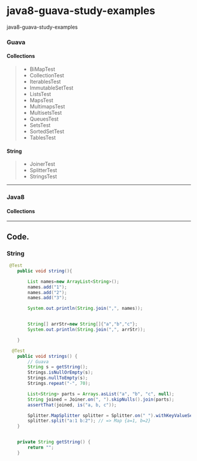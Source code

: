 # java8-guava-study-examples
java8-guava-study-examples

### Guava
#### Collections
> * BiMapTest
> * CollectionTest
> * IterablesTest
> * ImmutableSetTest
> * ListsTest
> * MapsTest
> * MultimapsTest
> * MultisetsTest
> * QueuesTest
> * SetsTest
> * SortedSetTest
> * TablesTest

#### String
> * JoinerTest
> * SplitterTest
> * StringsTest

-----


### Java8

#### Collections


-----

## Code.

### String 

```java
 @Test
    public void string(){

        List names=new ArrayList<String>();
        names.add("1");
        names.add("2");
        names.add("3");

        System.out.println(String.join(",", names));


        String[] arrStr=new String[]{"a","b","c"};
        System.out.println(String.join(",", arrStr));

    }
```

```java
  @Test
    public void strings() {
        // Guava
        String s = getString();
        Strings.isNullOrEmpty(s);
        Strings.nullToEmpty(s);
        Strings.repeat("-", 70);

        List<String> parts = Arrays.asList("a", "b", "c", null);
        String joined = Joiner.on(", ").skipNulls().join(parts);
        assertThat(joined, is("a, b, c"));

        Splitter.MapSplitter splitter = Splitter.on(" ").withKeyValueSeparator(":");
        splitter.split("a:1 b:2"); // => Map {a=1, b=2}
    }


    private String getString() {
        return "";
    }
```


